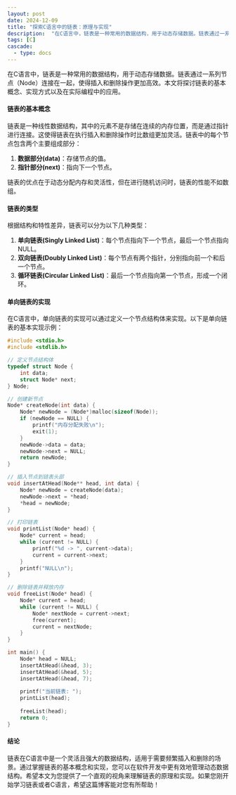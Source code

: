 ```yaml
---
layout: post
date: 2024-12-09
title: "探索C语言中的链表：原理与实现"
description:  "在C语言中，链表是一种常用的数据结构，用于动态存储数据。链表通过一系列节点（Node）连接在一起，使得插入和删除操作更加高效。本文将探讨链表的基本概念、实现方式以及在实际编程中的应用。"
tags: [C]
cascade:
  - type: docs
---
```


在C语言中，链表是一种常用的数据结构，用于动态存储数据。链表通过一系列节点（Node）连接在一起，使得插入和删除操作更加高效。本文将探讨链表的基本概念、实现方式以及在实际编程中的应用。

#### 链表的基本概念

链表是一种线性数据结构，其中的元素不是存储在连续的内存位置，而是通过指针进行连接。这使得链表在执行插入和删除操作时比数组更加灵活。链表中的每个节点包含两个主要组成部分：

1. **数据部分(data)**：存储节点的值。
2. **指针部分(next)**：指向下一个节点。

链表的优点在于动态分配内存和灵活性，但在进行随机访问时，链表的性能不如数组。

#### 链表的类型

根据结构和特性差异，链表可以分为以下几种类型：

1. **单向链表(Singly Linked List)**：每个节点指向下一个节点，最后一个节点指向NULL。
2. **双向链表(Doubly Linked List)**：每个节点有两个指针，分别指向前一个和后一个节点。
3. **循环链表(Circular Linked List)**：最后一个节点指向第一个节点，形成一个闭环。

#### 单向链表的实现

在C语言中，单向链表的实现可以通过定义一个节点结构体来实现。以下是单向链表的基本实现示例：

```c
#include <stdio.h>
#include <stdlib.h>

// 定义节点结构体
typedef struct Node {
    int data;
    struct Node* next;
} Node;

// 创建新节点
Node* createNode(int data) {
    Node* newNode = (Node*)malloc(sizeof(Node));
    if (newNode == NULL) {
        printf("内存分配失败\n");
        exit(1);
    }
    newNode->data = data;
    newNode->next = NULL;
    return newNode;
}

// 插入节点到链表头部
void insertAtHead(Node** head, int data) {
    Node* newNode = createNode(data);
    newNode->next = *head;
    *head = newNode;
}

// 打印链表
void printList(Node* head) {
    Node* current = head;
    while (current != NULL) {
        printf("%d -> ", current->data);
        current = current->next;
    }
    printf("NULL\n");
}

// 删除链表并释放内存
void freeList(Node* head) {
    Node* current = head;
    while (current != NULL) {
        Node* nextNode = current->next;
        free(current);
        current = nextNode;
    }
}

int main() {
    Node* head = NULL;
    insertAtHead(&head, 3);
    insertAtHead(&head, 5);
    insertAtHead(&head, 7);
    
    printf("当前链表: ");
    printList(head);
    
    freeList(head);
    return 0;
}
```

#### 结论

链表在C语言中是一个灵活且强大的数据结构，适用于需要频繁插入和删除的场景。通过掌握链表的基本概念和实现，您可以在软件开发中更有效地管理动态数据结构。希望本文为您提供了一个直观的视角来理解链表的原理和实现。如果您刚开始学习链表或者C语言，希望这篇博客能对您有所帮助！